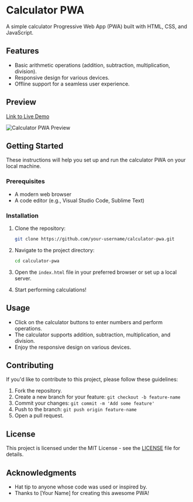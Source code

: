 # Calculator PWA

A simple calculator Progressive Web App (PWA) built with HTML, CSS, and JavaScript.

## Features

- Basic arithmetic operations (addition, subtraction, multiplication, division).
- Responsive design for various devices.
- Offline support for a seamless user experience.

## Preview

[Link to Live Demo](#) <!-- Add the link to your live demo once you have it hosted -->

![Calculator PWA Preview](screenshot.png) <!-- Add a screenshot of your app -->

## Getting Started

These instructions will help you set up and run the calculator PWA on your local machine.

### Prerequisites

- A modern web browser
- A code editor (e.g., Visual Studio Code, Sublime Text)

### Installation

1. Clone the repository:

    ```bash
    git clone https://github.com/your-username/calculator-pwa.git
    ```

2. Navigate to the project directory:

    ```bash
    cd calculator-pwa
    ```

3. Open the `index.html` file in your preferred browser or set up a local server.

4. Start performing calculations!

## Usage

- Click on the calculator buttons to enter numbers and perform operations.
- The calculator supports addition, subtraction, multiplication, and division.
- Enjoy the responsive design on various devices.

## Contributing

If you'd like to contribute to this project, please follow these guidelines:

1. Fork the repository.
2. Create a new branch for your feature: `git checkout -b feature-name`
3. Commit your changes: `git commit -m 'Add some feature'`
4. Push to the branch: `git push origin feature-name`
5. Open a pull request.

## License

This project is licensed under the MIT License - see the [LICENSE](LICENSE) file for details.

## Acknowledgments

- Hat tip to anyone whose code was used or inspired by.
- Thanks to [Your Name] for creating this awesome PWA!